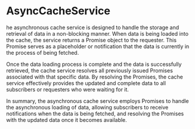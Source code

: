 # AsyncCacheService

he asynchronous cache service is designed to handle the storage and retrieval of data in a non-blocking manner. When data is being loaded into the cache, the service returns a Promise object to the requester. This Promise serves as a placeholder or notification that the data is currently in the process of being fetched.

Once the data loading process is complete and the data is successfully retrieved, the cache service resolves all previously issued Promises associated with that specific data. By resolving the Promises, the cache service effectively provides the updated and complete data to all subscribers or requesters who were waiting for it.

In summary, the asynchronous cache service employs Promises to handle the asynchronous loading of data, allowing subscribers to receive notifications when the data is being fetched, and resolving the Promises with the updated data once it becomes available.

